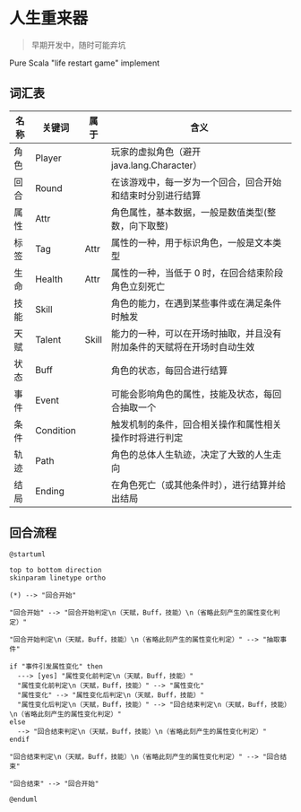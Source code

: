 # 人生重来器

> 早期开发中，随时可能弃坑

Pure Scala "life restart game" implement

## 词汇表

| 名称 | 关键词       | 属于  | 含义                                  |
| ------ |-----------| ------- |-------------------------------------|
| 角色 | Player    |       | 玩家的虚拟角色（避开 java.lang.Character）     |
| 回合 | Round     |       | 在该游戏中，每一岁为一个回合，回合开始和结束时分别进行结算       |
| 属性 | Attr      |       | 角色属性，基本数据，一般是数值类型(整数，向下取整)          |
| 标签 | Tag       | Attr  | 属性的一种，用于标识角色，一般是文本类型                |
| 生命 | Health    | Attr  | 属性的一种，当低于 0 时，在回合结束阶段角色立刻死亡         |
| 技能 | Skill     |       | 角色的能力，在遇到某些事件或在满足条件时触发              |
| 天赋 | Talent    | Skill | 能力的一种，可以在开场时抽取，并且没有附加条件的天赋将在开场时自动生效 |
| 状态 | Buff      |       | 角色的状态，每回合进行结算                       |
| 事件 | Event     |       | 可能会影响角色的属性，技能及状态，每回合抽取一个            |
| 条件 | Condition |       | 触发机制的条件，回合相关操作和属性相关操作时将进行判定         |
| 轨迹 | Path      |       | 角色的总体人生轨迹，决定了大致的人生走向                |
| 结局 | Ending    |       | 在角色死亡（或其他条件时），进行结算并给出结局             |

## 回合流程

```puml
@startuml

top to bottom direction
skinparam linetype ortho

(*) --> "回合开始"

"回合开始" --> "回合开始判定\n（天赋，Buff，技能）\n（省略此刻产生的属性变化判定）"

"回合开始判定\n（天赋，Buff，技能）\n（省略此刻产生的属性变化判定）" --> "抽取事件"

if "事件引发属性变化" then
  ---> [yes] "属性变化前判定\n（天赋，Buff，技能）"
  "属性变化前判定\n（天赋，Buff，技能）" --> "属性变化"
  "属性变化" --> "属性变化后判定\n（天赋，Buff，技能）"
  "属性变化后判定\n（天赋，Buff，技能）" --> "回合结束判定\n（天赋，Buff，技能）\n（省略此刻产生的属性变化判定）"
else
  --> "回合结束判定\n（天赋，Buff，技能）\n（省略此刻产生的属性变化判定）"
endif

"回合结束判定\n（天赋，Buff，技能）\n（省略此刻产生的属性变化判定）" --> "回合结束"

"回合结束" --> "回合开始"

@enduml

```
